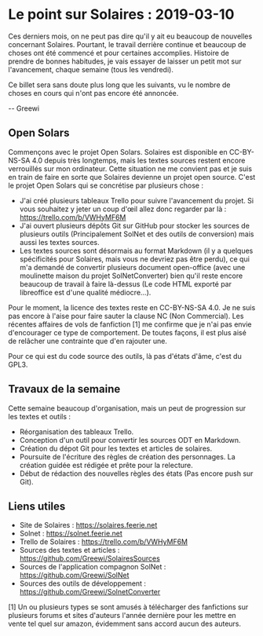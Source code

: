 # Le point sur Solaires : 2019-03-10

Ces derniers mois, on ne peut pas dire qu'il y ait eu beaucoup de nouvelles concernant Solaires. Pourtant, le travail derrière continue et beaucoup de choses ont été commencé et pour certaines accomplies. Histoire de prendre de bonnes habitudes, je vais essayer de laisser un petit mot sur l'avancement, chaque semaine (tous les vendredi).

Ce billet sera sans doute plus long que les suivants, vu le nombre de choses en cours qui n'ont pas encore été annoncée.

-- Greewi

## Open Solars
Commençons avec le projet Open Solars. Solaires est disponible en CC-BY-NS-SA 4.0 depuis très longtemps, mais les textes sources restent encore verrouillés sur mon ordinateur. Cette situation ne me convient pas et je suis en train de faire en sorte que Solaires devienne un projet open source. C'est le projet Open Solars qui se concrétise par plusieurs chose :
* J'ai créé plusieurs tableaux Trello pour suivre l'avancement du projet. Si vous souhaitez y jeter un coup d'œil allez donc regarder par là : https://trello.com/b/VWHyMF6M
* J'ai ouvert plusieurs dépôts Git sur GitHub pour stocker les sources de plusieurs outils (Principalement SolNet et des outils de conversion) mais aussi les textes sources.
* Les textes sources sont désormais au format Markdown (il y a quelques spécificités pour Solaires, mais vous ne devriez pas être perdu), ce qui m'a demandé de convertir plusieurs document open-office (avec une moulinette maison du projet SolNetConverter) bien qu'il reste encore beaucoup de travail à faire là-dessus (Le code HTML exporté par libreoffice est d'une qualité médiocre...).

Pour le moment, la licence des textes reste en CC-BY-NS-SA 4.0. Je ne suis pas encore à l'aise pour faire sauter la clause NC (Non Commercial). Les récentes affaires de vols de fanfiction [1] me confirme que je n'ai pas envie d'encourager ce type de comportement. De toutes façons, il est plus aisé de relâcher une contrainte que d'en rajouter une.

Pour ce qui est du code source des outils, là pas d'états d'âme, c'est du GPL3.

## Travaux de la semaine
Cette semaine beaucoup d'organisation, mais un peut de progression sur les textes et outils :
* Réorganisation des tableaux Trello.
* Conception d'un outil pour convertir les sources ODT en Markdown.
* Création du dépot Git pour les textes et articles de solaires.
* Poursuite de l'écriture des règles de création des personnages. La création guidée est rédigée et prête pour la relecture.
* Début de rédaction des nouvelles règles des états (Pas encore push sur Git).

## Liens utiles
* Site de Solaires : https://solaires.feerie.net
* Solnet : https://solnet.feerie.net
* Trello de Solaires : https://trello.com/b/VWHyMF6M
* Sources des textes et articles : https://github.com/Greewi/SolairesSources
* Sources de l'application compagnon SolNet : https://github.com/Greewi/SolNet
* Sources des outils de développement : https://github.com/Greewi/SolnetConverter

[1] Un ou plusieurs types se sont amusés à télécharger des fanfictions sur plusieurs forums et sites d'auteurs l'année dernière pour les mettre en vente tel quel sur amazon, évidemment sans accord aucun des auteurs.